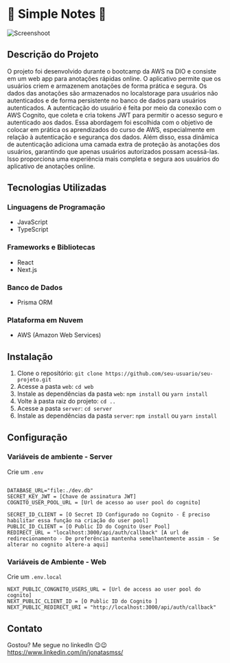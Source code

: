 # 📗 Simple Notes 📗

![Screenshoot](https://github.com/JonatasMSS/Simple-notes/assets/74430293/06ed845a-8c0a-4f30-ace9-c558c56851f4)

## Descrição do Projeto

O projeto foi desenvolvido durante o bootcamp da AWS na DIO e consiste em um web app para anotações rápidas online. O aplicativo permite que os usuários criem e armazenem anotações de forma prática e segura. Os dados das anotações são armazenados no localstorage para usuários não autenticados e de forma persistente no banco de dados para usuários autenticados. A autenticação do usuário é feita por meio da conexão com o AWS Cognito, que coleta e cria tokens JWT para permitir o acesso seguro e autenticado aos dados. Essa abordagem foi escolhida com o objetivo de colocar em prática os aprendizados do curso de AWS, especialmente em relação à autenticação e segurança dos dados. Além disso, essa dinâmica de autenticação adiciona uma camada extra de proteção às anotações dos usuários, garantindo que apenas usuários autorizados possam acessá-las. Isso proporciona uma experiência mais completa e segura aos usuários do aplicativo de anotações online.
## Tecnologias Utilizadas

### Linguagens de Programação

- JavaScript
- TypeScript

### Frameworks e Bibliotecas

- React
- Next.js

### Banco de Dados

- Prisma ORM

### Plataforma em Nuvem

- AWS (Amazon Web Services)

## Instalação

1. Clone o repositório: `git clone https://github.com/seu-usuario/seu-projeto.git`
2. Acesse a pasta `web`: `cd web`
3. Instale as dependências da pasta `web`: `npm install` ou `yarn install`
4. Volte à pasta raiz do projeto: `cd ..`
5. Acesse a pasta `server`: `cd server`
6. Instale as dependências da pasta `server`: `npm install` ou `yarn install`

## Configuração

### Variáveis de ambiente - Server

Crie um `.env`

~~~shell script

DATABASE_URL="file:./dev.db"
SECRET_KEY_JWT = [Chave de assinatura JWT]
COGNITO_USER_POOL_URL = [Url de acesso ao user pool do cognito]

SECRET_ID_CLIENT = [O Secret ID Configurado no Cognito - É preciso habilitar essa função na criação do user pool]
PUBLIC_ID_CLIENT = [O Public ID do Cognito User Pool]
REDIRECT_URL = "localhost:3000/api/auth/callback" [A url de redirecionamento - De preferência mantenha semelhantemente assim - Se alterar no cognito altere-a aqui]

~~~

### Variáveis de Ambiente - Web

Crie um `.env.local`

~~~~shell script
NEXT_PUBLIC_CONGNITO_USERS_URL = [Url de access ao user pool do cognito]
NEXT_PUBLIC_CLIENT_ID = [O Public ID do Cognito ]
NEXT_PUBLIC_REDIRECT_URI = "http://localhost:3000/api/auth/callback"
~~~~

## Contato

Gostou? Me segue no linkedIn 😉😉
https://www.linkedin.com/in/jonatasmss/

